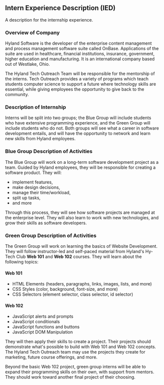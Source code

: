 ## Intern Experience Description (IED)
A description for the internship experience.

### Overview of Company
Hyland Software is the developer of the enterprise content management and process management software suite called OnBase. Applications of the suite are used in healthcare, financial institutions, insurance, government, higher education and manufacturing. It is an international company based out of Westlake, Ohio.

The Hyland Tech Outreach Team will be responsible for the mentorship of the interns. Tech Outreach provides a variety of programs which teach students computer science to support a future where technology skills are essential, while giving employees the opportunity to give back to the community.

### Description of Internship
Interns will be split into two groups; the Blue Group will include students who have extensive programming experience, and the Green Group will include students who do not. Both groups will see what a career in software development entails, and will have the opportunity to network and learn new skills from Hyland employees.

### Blue Group Description of Activities
The Blue Group will work on a long-term software development project as a team. Guided by Hyland employees, they will be responsible for creating a software product. They will:

- implement features,
- make design decisions,
- manage their time/workload,
- split up tasks,
- and more

Through this process, they will see how software projects are managed at the enterprise level. They will also learn to work with new technologies, and grow their skills as software developers.

### Green Group Description of Activities
The Green Group will work on learning the basics of Website Development. They will follow instructor-led and self-paced material from Hyland's Hy-Tech Club **Web 101** and **Web 102** courses. They will learn about the following topics:

#### Web 101
- HTML Elements (headers, paragraphs, links, images, lists, and more)
- CSS Styles (color, background, font-size, and more)
- CSS Selectors (element selector, class selector, id selector)

#### Web 102
- JavaScript alerts and prompts
- JavaScript conditionals
- JavaScript functions and buttons
- JavaScript DOM Manipulation

They will then apply their skills to create a project. Their projects should demonstrate what's possible to build with Web 101 and Web 102 concepts. The Hyland Tech Outreach team may use the projects they create for marketing, future course offerings, and more.

Beyond the basic Web 102 project, green group interns will be able to expand their programming skills on their own, with support from mentors. They should work toward another final project of their choosing.
